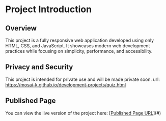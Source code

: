 # Project Introduction

## Overview

This project is a fully responsive web application developed using only HTML, CSS, and JavaScript. It showcases modern web development practices while focusing on simplicity, performance, and accessibility. 
## Privacy and Security

This project is intended for private use and will be made private soon. 
url: https://mosai-k.github.io/development-projects/quiz.html

## Published Page

You can view the live version of the project here: [[Published Page URL](https://mosai-k.github.io/development-projects/quiz.html)](#)
